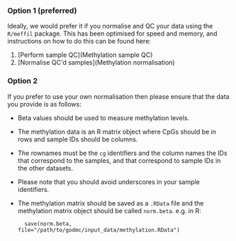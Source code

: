 ### Option 1 (preferred)

Ideally, we would prefer it if you normalise and QC your data using the `R/meffil` package. This has been optimised for speed and memory, and instructions on how to do this can be found here:

1. [Perform sample QC](Methylation sample QC)
2. [Normalise QC'd samples](Methylation normalisation)


### Option 2

If you prefer to use your own normalisation then please ensure that the data you provide is as follows:
- Beta values should be used to measure methylation levels.

- The methylation data is an R matrix object where CpGs should be in rows and sample IDs should be columns. 

- The rownames must be the `cg` identifiers and the column names the IDs that correspond to the samples, and that correspond to sample IDs in the other datasets. 

- Please note that you should avoid underscores in your sample identifiers. 

- The methylation matrix should be saved as a `.RData` file and the methylation matrix object should be called `norm.beta`. e.g. in R:

        save(norm.beta, file="/path/to/godmc/input_data/methylation.RData")
